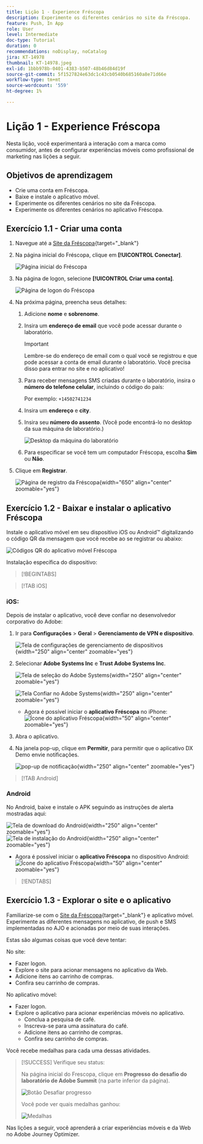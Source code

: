 ```yaml
---
title: Lição 1 - Experience Fréscopa
description: Experimente os diferentes cenários no site da Fréscopa.
feature: Push, In App
role: User
level: Intermediate
doc-type: Tutorial
duration: 0
recommendations: noDisplay, noCatalog
jira: KT-14978
thumbnail: KT-14978.jpeg
exl-id: 1bbb978b-0401-4383-b507-48b46d84d19f
source-git-commit: 5f1527824e63dc1c43cb0540b685160a8e71d66e
workflow-type: tm+mt
source-wordcount: '559'
ht-degree: 1%

---
```


# Lição 1 - Experience Fréscopa

Nesta lição, você experimentará a interação com a marca como consumidor, antes de configurar experiências móveis como profissional de marketing nas lições a seguir.

## Objetivos de aprendizagem

* Crie uma conta em Fréscopa.
* Baixe e instale o aplicativo móvel.
* Experimente os diferentes cenários no site da Fréscopa.
* Experimente os diferentes cenários no aplicativo Fréscopa.

## Exercício 1.1 - Criar uma conta

1. Navegue até a [Site da Fréscopa](https://dsn.adobe.com/p/adobe-summit-2024?token=eyJhbGciOiJIUzI1NiIsInR5cCI6IkpXVCJ9.eyJpZCI6ImFub255bW91cyIsImVtYWlsIjoiYW5vbnltb3VzQGFkb2JlLmNvbSIsImlzc3VlciI6InNoYXJlZC1saW5rIiwiYXJnb24iOnsiYWNjZXNzIjoicmVhZC1wcm9qZWN0IiwicHJvamVjdElkIjoiYWRvYmUtc3VtbWl0LTIwMjQifSwiaWF0IjoxNzEwNTI0MTIwLCJleHAiOjE3MTIzMzg1MjB9.q2uGVst6HjJw8SCWl-3pViNzepkdGnNCvGqZnbbkTsY){target="_blank"}

1. Na página inicial do Fréscopa, clique em **[!UICONTROL Conectar]**.

   ![Página inicial do Fréscopa](/help/summit/l820-lab-workbook/assets/1-1-1-frescopa-homepage.png "Página inicial do Fréscopa")

1. Na página de logon, selecione **[!UICONTROL Criar uma conta]**.

   ![Página de logon do Fréscopa](/help/summit/l820-lab-workbook/assets/1-1-2-frescopa-sign-in-page.png "Logon no Fréscopa")

1. Na próxima página, preencha seus detalhes:

   1. Adicione **nome** e **sobrenome**.

   1. Insira um **endereço de email** que você pode acessar durante o laboratório.

      >[!IMPORTANT]
      > Lembre-se do endereço de email com o qual você se registrou e que pode acessar a conta de email durante o laboratório. Você precisa disso para entrar no site e no aplicativo!

   1. Para receber mensagens SMS criadas durante o laboratório, insira o **número do telefone celular**, incluindo o código do país:

      Por exemplo: `+14502741234`

   1. Insira um **endereço** e **city**.

   1. Insira seu **número do assento**. (Você pode encontrá-lo no desktop da sua máquina de laboratório.)

      ![Desktop da máquina do laboratório](/help/summit/l820-lab-workbook/assets/locate-seat-number.png)

   1. Para especificar se você tem um computador Fréscopa, escolha **Sim** ou **Não**.

1. Clique em **Registrar**.

   ![Página de registro da Fréscopa](/help/summit/l820-lab-workbook/assets/1-1-3-frescopa-registration-page.png){width="650" align="center" zoomable="yes"}

## Exercício 1.2 - Baixar e instalar o aplicativo Fréscopa

Instale o aplicativo móvel em seu dispositivo iOS ou Android™ digitalizando o código QR da mensagem que você recebe ao se registrar ou abaixo:

![Códigos QR do aplicativo móvel Fréscopa](/help/summit/l820-lab-workbook/assets/1-2-1-qr-codes.png "Códigos QR do aplicativo móvel Fréscopa")

Instalação específica do dispositivo:

>[!BEGINTABS]

>[!TAB iOS]

### iOS:

Depois de instalar o aplicativo, você deve confiar no desenvolvedor corporativo do Adobe:

1. Ir para **Configurações** > **Geral** > **Gerenciamento de VPN e dispositivo**.

   ![Tela de configurações de gerenciamento de dispositivos](/help/summit/l820-lab-workbook/assets/1-2-2-device-management-screen.PNG "Tela de configurações de gerenciamento de dispositivos"){width="250" align="center" zoomable="yes"}

1. Selecionar **Adobe Systems Inc** e **Trust Adobe Systems Inc**.

   ![Tela de seleção do Adobe Systems](/help/summit/l820-lab-workbook/assets/1-2-3-adobe-systems.PNG "Tela de seleção do Adobe Systems"){width="250" align="center" zoomable="yes"}
   <br>

   ![Tela Confiar no Adobe Systems](/help/summit/l820-lab-workbook/assets/1-2-4-trust-adobe.PNG){width="250" align="center" zoomable="yes"}

   * Agora é possível iniciar o **aplicativo Fréscopa** no iPhone: ![Ícone do aplicativo Fréscopa](/help/summit/l820-lab-workbook/assets/1-2-app-icon.png){width="50" align="center" zoomable="yes"}


1. Abra o aplicativo.

1. Na janela pop-up, clique em **Permitir**, para permitir que o aplicativo DX Demo envie notificações.

   ![pop-up de notificação](/help/summit/l820-lab-workbook/assets/1-2-allow-notifications.png){width="250" align="center" zoomable="yes"}

>[!TAB Android]

### Android

No Android, baixe e instale o APK seguindo as instruções de alerta mostradas aqui:

![Tela de download do Android](/help/summit/l820-lab-workbook/assets/1-2-5-android-download.jpg "Tela de download do Android"){width="250" align="center" zoomable="yes"}
<br>
![Tela de instalação do Android](/help/summit/l820-lab-workbook/assets/1-2-6-android-installation.jpg){width="250" align="center" zoomable="yes"}

* Agora é possível iniciar o **aplicativo Fréscopa** no dispositivo Android: ![Ícone do aplicativo Fréscopa](/help/summit/l820-lab-workbook/assets/1-2-app-icon.png){width="50" align="center" zoomable="yes"}

>[!ENDTABS]

## Exercício 1.3 - Explorar o site e o aplicativo

Familiarize-se com o [Site da Fréscopa](https://dsn.adobe.com/p/adobe-summit-2024?token=eyJhbGciOiJIUzI1NiIsInR5cCI6IkpXVCJ9.eyJpZCI6ImFub255bW91cyIsImVtYWlsIjoiYW5vbnltb3VzQGFkb2JlLmNvbSIsImlzc3VlciI6InNoYXJlZC1saW5rIiwiYXJnb24iOnsiYWNjZXNzIjoicmVhZC1wcm9qZWN0IiwicHJvamVjdElkIjoiYWRvYmUtc3VtbWl0LTIwMjQifSwiaWF0IjoxNzEwNTI0MTIwLCJleHAiOjE3MTIzMzg1MjB9.q2uGVst6HjJw8SCWl-3pViNzepkdGnNCvGqZnbbkTsY){target="_blank"}  e aplicativo móvel. Experimente as diferentes mensagens no aplicativo, de push e SMS implementadas no AJO e acionadas por meio de suas interações.

Estas são algumas coisas que você deve tentar:

No site:

* Fazer logon.
* Explore o site para acionar mensagens no aplicativo da Web.
* Adicione itens ao carrinho de compras.
* Confira seu carrinho de compras.

No aplicativo móvel:

* Fazer logon.
* Explore o aplicativo para acionar experiências móveis no aplicativo.
   * Conclua a pesquisa de café.
   * Inscreva-se para uma assinatura do café.
   * Adicione itens ao carrinho de compras.
   * Confira seu carrinho de compras.

Você recebe medalhas para cada uma dessas atividades.

>[!SUCCESS]
>Verifique seu status:
>
>Na página inicial do Frescopa, clique em **Progresso do desafio do laboratório de Adobe Summit** (na parte inferior da página).
> 
>  ![Botão Desafiar progresso](/help/summit/l820-lab-workbook/assets/1-3-challenge-progress-button.png)
>
> Você pode ver quais medalhas ganhou:
> 
> ![Medalhas](/help/summit/l820-lab-workbook/assets/1-3-badges.png)

Nas lições a seguir, você aprenderá a criar experiências móveis e da Web no Adobe Journey Optimizer.

[def]: /help/summit/l820-lab-workbook/assets/1-2-4-trust-adobe.PNG
